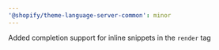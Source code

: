 ```yaml
---
'@shopify/theme-language-server-common': minor
---
```


Added completion support for inline snippets in the `render` tag
